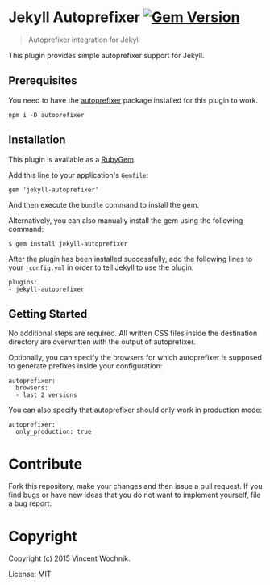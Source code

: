 # Jekyll Autoprefixer [![Gem Version](https://badge.fury.io/rb/jekyll-autoprefixer.png)](http://badge.fury.io/rb/jekyll-autoprefixer)

> Autoprefixer integration for Jekyll

This plugin provides simple autoprefixer support for Jekyll.

## Prerequisites

You need to have the [autoprefixer](https://www.npmjs.com/package/autoprefixer) package installed for this plugin to work.
```
npm i -D autoprefixer
```

## Installation

This plugin is available as a [RubyGem][ruby-gem].

Add this line to your application's `Gemfile`:

```
gem 'jekyll-autoprefixer'
```

And then execute the `bundle` command to install the gem.

Alternatively, you can also manually install the gem using the following command:

```
$ gem install jekyll-autoprefixer
```

After the plugin has been installed successfully, add the following lines to your `_config.yml` in order to tell Jekyll to use the plugin:

```
plugins:
- jekyll-autoprefixer
```

## Getting Started

No additional steps are required. All written CSS files inside the destination
directory are overwritten with the output of autoprefixer.

Optionally, you can specify the browsers for which autoprefixer is supposed to generate prefixes inside your configuration:

```
autoprefixer:
  browsers:
  - last 2 versions
```

You can also specify that autoprefixer should only work in production mode:

```
autoprefixer:
  only_production: true
```

# Contribute

Fork this repository, make your changes and then issue a pull request. If you find bugs or have new ideas that you do not want to implement yourself, file a bug report.

# Copyright

Copyright (c) 2015 Vincent Wochnik.

License: MIT

[ruby-gem]: https://rubygems.org/gems/jekyll-email-protect
